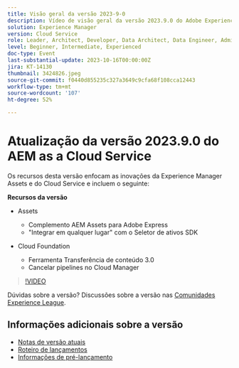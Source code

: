 ```yaml
---
title: Visão geral da versão 2023-9-0
description: Vídeo de visão geral da versão 2023.9.0 do Adobe Experience Manager as a Cloud Service
solution: Experience Manager
version: Cloud Service
role: Leader, Architect, Developer, Data Architect, Data Engineer, Admin, User
level: Beginner, Intermediate, Experienced
doc-type: Event
last-substantial-update: 2023-10-16T00:00:00Z
jira: KT-14130
thumbnail: 3424826.jpeg
source-git-commit: f0440d855235c327a3649c9cfa68f108cca12443
workflow-type: tm+mt
source-wordcount: '107'
ht-degree: 52%

---
```


# Atualização da versão 2023.9.0 do AEM as a Cloud Service

Os recursos desta versão enfocam as inovações da Experience Manager Assets e do Cloud Service e incluem o seguinte:

**Recursos da versão**

* Assets
   * Complemento AEM Assets para Adobe Express
   * &quot;Integrar em qualquer lugar&quot; com o Seletor de ativos SDK

* Cloud Foundation
   * Ferramenta Transferência de conteúdo 3.0
   * Cancelar pipelines no Cloud Manager

>[!VIDEO](https://video.tv.adobe.com/v/3424826/?learn=on)

Dúvidas sobre a versão?  Discussões sobre a versão nas [Comunidades Experience League](https://adobe.ly/3rMScIU).

## Informações adicionais sobre a versão

* [Notas de versão atuais](https://experienceleague.adobe.com/docs/experience-manager-cloud-service/content/release-notes/home.html?lang=pt-BR)
* [Roteiro de lançamentos](https://experienceleague.adobe.com/docs/experience-manager-release-information/aem-release-updates/update-releases-roadmap.html?lang=pt-BR)
* [Informações de pré-lançamento](https://experienceleague.adobe.com/docs/experience-manager-cloud-service/content/release-notes/prerelease.html?lang=pt-BR)
